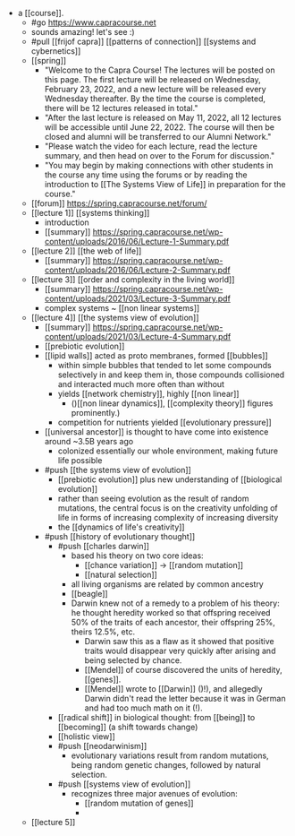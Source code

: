 - a [[course]].
	- #go https://www.capracourse.net
	- sounds amazing! let's see :)
	- #pull [[frijof capra]] [[patterns of connection]] [[systems and cybernetics]]
	- [[spring]]
		- "Welcome to the Capra Course! The lectures will be posted on this page. The first lecture will be released on Wednesday, February 23, 2022, and a new lecture will be released every Wednesday thereafter. By the time the course is completed, there will be 12 lectures released in total."
		- "After the last lecture is released on May 11, 2022, all 12 lectures will be accessible until June 22, 2022. The course will then be closed and alumni will be transferred to our Alumni Network."
		- "Please watch the video for each lecture, read the lecture summary, and then head on over to the Forum for discussion."
		- "You may begin by making connections with other students in the course any time using the forums or by reading the introduction to [[The Systems View of Life]] in preparation for the course."
	- [[forum]] https://spring.capracourse.net/forum/
	- [[lecture 1]] [[systems thinking]]
		- introduction
		- [[summary]] https://spring.capracourse.net/wp-content/uploads/2016/06/Lecture-1-Summary.pdf
	- [[lecture 2]] [[the web of life]]
		- [[summary]] https://spring.capracourse.net/wp-content/uploads/2016/06/Lecture-2-Summary.pdf
	- [[lecture 3]] [[order and complexity in the living world]]
		- [[summary]] https://spring.capracourse.net/wp-content/uploads/2021/03/Lecture-3-Summary.pdf
		- complex systems ~ [[non linear systems]]
	- [[lecture 4]] [[the systems view of evolution]]
		- [[summary]]  https://spring.capracourse.net/wp-content/uploads/2021/03/Lecture-4-Summary.pdf
		- [[prebiotic evolution]]
		- [[lipid walls]] acted as proto membranes, formed [[bubbles]]
			- within simple bubbles that tended to let some compounds selectively in and keep them in, those compounds collisioned and interacted much more often than without
			- yields [[network chemistry]], highly [[non linear]]
				- ()[[non linear dynamics]], [[complexity theory]] figures prominently.)
			- competition for nutrients yielded [[evolutionary pressure]]
		- [[universal ancestor]] is thought to have come into existence around ~3.5B years ago
			- colonized essentially our whole environment, making future life possible
		- #push [[the systems view of evolution]]
			- [[prebiotic evolution]] plus new understanding of [[biological evolution]]
			- rather than seeing evolution as the result of random mutations, the central focus is on the creativity unfolding of life in forms of increasing complexity of increasing diversity
			- the [[dynamics of life's creativity]]
		- #push [[history of evolutionary thought]]
			- #push [[charles darwin]]
				- based his theory on two core ideas:
					- [[chance variation]] -> [[random mutation]]
					- [[natural selection]]
				- all living organisms are related by common ancestry
				- [[beagle]]
				- Darwin knew not of a remedy to a problem of his theory: he thought heredity worked so that offspring received 50% of the traits of each ancestor, their offspring 25%, theirs 12.5%, etc.
					- Darwin saw this as a flaw as it showed that positive traits would disappear very quickly after arising and being selected by chance.
					- [[Mendel]] of course discovered the units of heredity, [[genes]].
					- [[Mendel]] wrote to [[Darwin]] ()!), and allegedly Darwin didn't read the letter because it was in German and had too much math on it (!).
			- [[radical shift]] in biological thought: from [[being]] to [[becoming]] (a shift towards change)
			- [[holistic view]]
			- #push [[neodarwinism]]
				- evolutionary variations result from random mutations, being random genetic changes, followed by natural selection.
			- #push [[systems view of evolution]]
				- recognizes three major avenues of evolution:
					- [[random mutation of genes]]
					-
	- [[lecture 5]]
